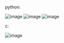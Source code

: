 python:


![image](https://github.com/mmtmn/100cubes/assets/42742390/c6cab0a8-8c83-4ad7-a992-77315c49c8bb)
![image](https://github.com/mmtmn/100cubes/assets/42742390/ba023502-2e5a-4e69-90a5-7f3a14a287cd)
![image](https://github.com/mmtmn/100cubes/assets/42742390/8b1ace6b-c311-44f5-8e0f-0d8fed02d310)

c:


![image](https://github.com/mmtmn/3d-cubes/assets/42742390/1bbc9ab9-2149-4bcb-95c7-321fe3bc1b17)

